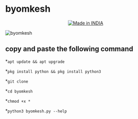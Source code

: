 # byomkesh
<p align="center">
<a href="https://is.gd/UQreTd"><img title="Made in INDIA" src="https://img.shields.io/badge/MADE%20IN-INDIA-SCRIPT?colorA=%23ff8100&colorB=%23017e40&colorC=%23ff0000&style=for-the-badge"></a>
</p>

![byomkesh](https://user-images.githubusercontent.com/56459297/147475483-facc9230-0bde-4d9f-99e7-1a9f989fb1e5.png)

## copy and paste the following command 

*`apt update && apt upgrade`

*`pkg install python && pkg install python3`

*`git clone `

*`cd byomkesh`

*`chmod +x *`

*`python3 byomkesh.py --help `






